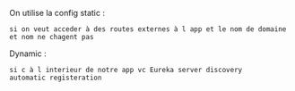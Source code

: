 On utilise la config static :

	si on veut acceder à des routes externes à l app et le nom de domaine et nom ne chagent pas 

Dynamic :
	
	si c à l interieur de notre app vc Eureka server discovery 
	automatic registeration